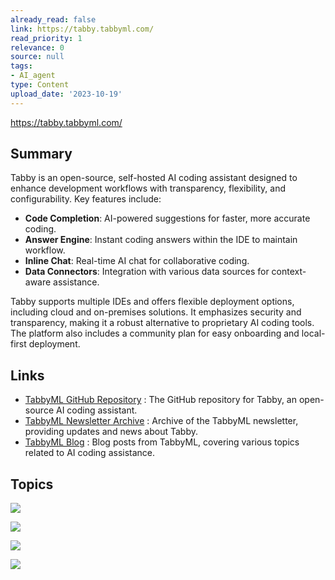 ```yaml
---
already_read: false
link: https://tabby.tabbyml.com/
read_priority: 1
relevance: 0
source: null
tags:
- AI_agent
type: Content
upload_date: '2023-10-19'
---
```


https://tabby.tabbyml.com/
## Summary

Tabby is an open-source, self-hosted AI coding assistant designed to enhance development workflows with transparency, flexibility, and configurability. Key features include:

- **Code Completion**: AI-powered suggestions for faster, more accurate coding.
- **Answer Engine**: Instant coding answers within the IDE to maintain workflow.
- **Inline Chat**: Real-time AI chat for collaborative coding.
- **Data Connectors**: Integration with various data sources for context-aware assistance.

Tabby supports multiple IDEs and offers flexible deployment options, including cloud and on-premises solutions. It emphasizes security and transparency, making it a robust alternative to proprietary AI coding tools. The platform also includes a community plan for easy onboarding and local-first deployment.
## Links

- [TabbyML GitHub Repository](https://github.com/TabbyML/tabby) : The GitHub repository for Tabby, an open-source AI coding assistant.
- [TabbyML Newsletter Archive](https://newsletter.tabbyml.com/archive) : Archive of the TabbyML newsletter, providing updates and news about Tabby.
- [TabbyML Blog](https://tabby.tabbyml.com/blog) : Blog posts from TabbyML, covering various topics related to AI coding assistance.

## Topics

![](topics/Tool/Tabby)

![](topics/Concept/AI%20Agents)

![](topics/Concept/Pochi)

![](topics/Library/Tailwind%20CSS)